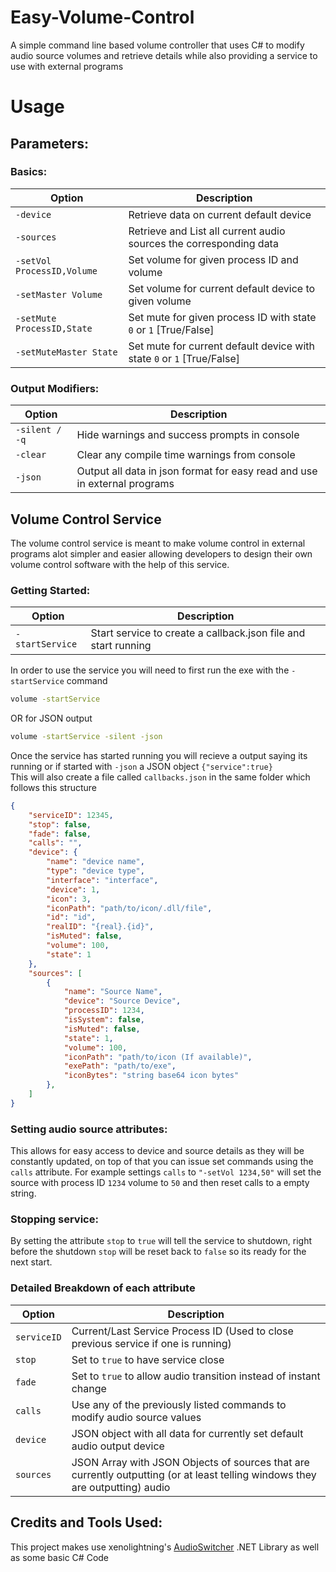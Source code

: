 # Easy-Volume-Control
A simple command line based volume controller that uses C# to modify audio source volumes and retrieve details while also providing a service to use with external programs

# Usage

## Parameters:
### Basics:
| Option      | Description |
| ----------- | ----------- |
| `-device`   |Retrieve data on current default device|
| `-sources`   |Retrieve and List all current audio sources the corresponding data|  
| `-setVol ProcessID,Volume`   |Set volume for given process ID and volume|  
| `-setMaster Volume`   | Set volume for current default device to given volume |  
| `-setMute ProcessID,State`   | Set mute for given process ID with state `0` or `1` [True/False]         |  
| `-setMuteMaster State`   | Set mute for current default device with state `0` or `1` [True/False]       |  

### Output Modifiers:
| Option      | Description |
| ----------- | ----------- |
| `-silent / -q`   |Hide warnings and success prompts in console|
| `-clear`   |Clear any compile time warnings from console|   
| `-json`   |Output all data in json format for easy read and use in external programs|

## Volume Control Service
The volume control service is meant to make volume control in external programs alot simpler and easier allowing developers to design their own volume control software with the help of this service.

### Getting Started:
| Option      | Description |
| ----------- | ----------- |
| `-startService`   |Start service to create a callback.json file and start running|

In order to use the service you will need to first run the exe with the `-startService` command  
```cmd 
volume -startService
```
OR for JSON output
```cmd 
volume -startService -silent -json
```
Once the service has started running you will recieve a output saying its running or if started with `-json` a JSON object `{"service":true}`  
This will also create a file called `callbacks.json` in the same folder which follows this structure
```json
{
    "serviceID": 12345,
    "stop": false,
    "fade": false,
    "calls": "",
    "device": {
        "name": "device name",
        "type": "device type",
        "interface": "interface",
        "device": 1,
        "icon": 3,
        "iconPath": "path/to/icon/.dll/file",
        "id": "id",
        "realID": "{real}.{id}",
        "isMuted": false,
        "volume": 100,
        "state": 1
    },
    "sources": [
        {
            "name": "Source Name",
            "device": "Source Device",
            "processID": 1234,
            "isSystem": false,
            "isMuted": false,
            "state": 1,
            "volume": 100,
            "iconPath": "path/to/icon (If available)",
            "exePath": "path/to/exe",
            "iconBytes": "string base64 icon bytes"
        },
    ]
}
```
### Setting audio source attributes:
This allows for easy access to device and source details as they will be constantly updated, on top of that you can issue set commands using the `calls` attribute.
For example settings `calls` to `"-setVol 1234,50"` will set the source with process ID `1234` volume to `50` and then reset calls to a empty string.

### Stopping service:
By setting the attribute `stop` to `true` will tell the service to shutdown, right before the shutdown `stop` will be reset back to `false` so its ready for the next start.

### Detailed Breakdown of each attribute
| Option      | Description |
| ----------- | ----------- |
| `serviceID`   |Current/Last Service Process ID (Used to close previous service if one is running)|
| `stop`   |Set to `true` to have service close|
| `fade`   |Set to `true` to allow audio transition instead of instant change|
| `calls`   |Use any of the previously listed commands to modify audio source values|
| `device`   |JSON object with all data for currently set default audio output device|
| `sources`   |JSON Array with JSON Objects of sources that are currently outputting (or at least telling windows they are outputting) audio|


## Credits and Tools Used:
This project makes use xenolightning's [AudioSwitcher](https://github.com/xenolightning/AudioSwitcher) .NET Library as well as some basic C# Code 
